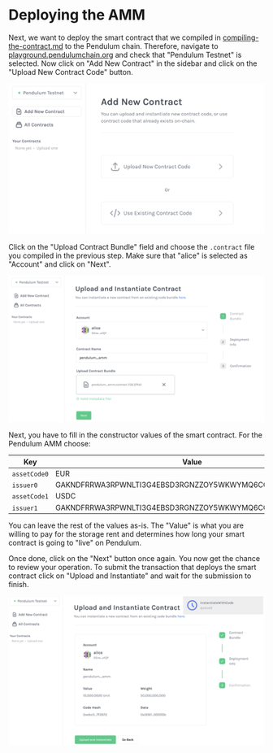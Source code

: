 # Deploying the AMM

Next, we want to deploy the smart contract that we compiled in [compiling-the-contract.md](compiling-the-contract.md "mention") to the Pendulum chain. Therefore, navigate to [playground.pendulumchain.org](https://playground.pendulumchain.org/#/instantiate) and check that "Pendulum Testnet" is selected. Now click on "Add New Contract" in the sidebar and click on the "Upload New Contract Code" button.&#x20;

![](<../../.gitbook/assets/image (17).png>)



Click on the "Upload Contract Bundle" field and choose the `.contract` file you compiled in the previous step. Make sure that "alice" is selected as "Account" and click on "Next".

![](<../../.gitbook/assets/image (11).png>)

Next, you have to fill in the constructor values of the smart contract. For the Pendulum AMM choose:

| Key          | Value                                                    |
| ------------ | -------------------------------------------------------- |
| `assetCode0` | EUR                                                      |
| `issuer0`    | GAKNDFRRWA3RPWNLTI3G4EBSD3RGNZZOY5WKWYMQ6CQTG3KIEKPYWAYC |
| `assetCode1` | USDC                                                     |
| `issuer1`    | GAKNDFRRWA3RPWNLTI3G4EBSD3RGNZZOY5WKWYMQ6CQTG3KIEKPYWAYC |

You can leave the rest of the values as-is. The "Value" is what you are willing to pay for the storage rent and determines how long your smart contract is going to "live" on Pendulum.&#x20;

Once done, click on the "Next" button once again. You now get the chance to review your operation. To submit the transaction that deploys the smart contract click on "Upload and Instantiate" and wait for the submission to finish.

![](<../../.gitbook/assets/image (10).png>)
